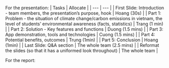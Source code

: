 For the presentation: 
 | Tasks | Allocate |
 | --- | --- |
 | First Slide: Introduction - team members, the presentation’s purpose, hook | Hoang (30s) |
 | Part 1: Problem - the situation of climate change/carbon emissions in vietnam,
 the level of students’ environmental awareness (facts, statistics) | Trang (1 min) |
 | Part 2: Solution - Key features and functions | Duong (1.5 mins) |
 | Part 3: App demonstration, tools and technologies | Cuong (1.5 mins) |
 | Part 4: Potential benefits, outcomes | Trung (1min) |
 | Part 5: Conclusion | Hoang (1min) | 
 | Last Slide: Q&A section | The whole team (2.5 mins) |
 | Reformat the slides (so that it has a uniformed look throughout) | The whole team |
 
 For the report:
